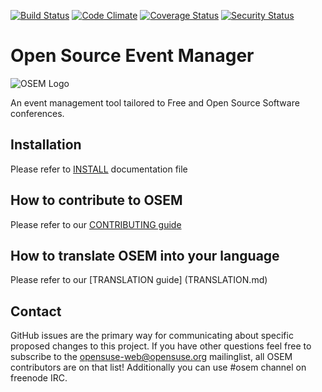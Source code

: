 [![Build Status](https://travis-ci.org/openSUSE/osem.svg?branch=master)](https://travis-ci.org/openSUSE/osem)
[![Code Climate](https://codeclimate.com/github/openSUSE/osem.png)](https://codeclimate.com/github/openSUSE/osem)
[![Coverage Status](https://coveralls.io/repos/openSUSE/osem/badge.png)](https://coveralls.io/r/openSUSE/osem)
[![Security Status](https://hakiri.io/github/openSUSE/osem/master.svg)](https://hakiri.io/github/openSUSE/osem/master)

# Open Source Event Manager
![OSEM Logo](https://cdn.brandisty.com/img?id=570f6dc39c992b6b6700000a&format=png&w=300&h=89)

An event management tool tailored to Free and Open Source Software conferences.

## Installation
Please refer to [INSTALL](INSTALL.md) documentation file

## How to contribute to OSEM
Please refer to our [CONTRIBUTING guide](CONTRIBUTING.md)

## How to translate OSEM into your language
Please refer to our [TRANSLATION guide] (TRANSLATION.md)

## Contact
GitHub issues are the primary way for communicating about specific proposed changes to this project. If you have other questions feel free to subscribe to the [opensuse-web@opensuse.org](http://lists.opensuse.org/opensuse-web/) mailinglist, all OSEM contributors are on that list! Additionally you can use #osem channel on freenode IRC.
